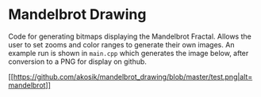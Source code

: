 # Mandelbrot Drawing

Code for generating bitmaps displaying the Mandelbrot Fractal. Allows the user to set zooms and color ranges to generate their own images. An example run is shown in ``main.cpp`` which generates the image below, after conversion to a PNG for display on github.

[[https://github.com/akosik/mandelbrot_drawing/blob/master/test.png|alt=mandelbrot]]
